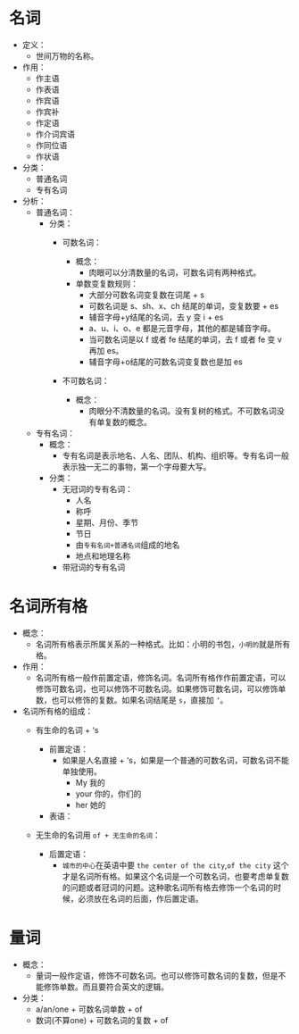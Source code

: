 # 名词
- 定义：
    - 世间万物的名称。
- 作用：
    - 作主语
    - 作表语
    - 作宾语
    - 作宾补
    - 作定语
    - 作介词宾语
    - 作同位语
    - 作状语
- 分类：
    - 普通名词
    - 专有名词
- 分析：
    - 普通名词：
        - 分类：
            - 可数名词：
                - 概念：
                    - 肉眼可以分清数量的名词，可数名词有两种格式。
                - 单数变复数规则：
                    - 大部分可数名词变复数在词尾 + s
                    - 可数名词是 s、sh、x、ch 结尾的单词，变复数要 + es
                    - 辅音字母+y结尾的名词，去 y 变 i + es
                    - a、u、i、o、e 都是元音字母，其他的都是辅音字母。
                    - 当可数名词是以 f 或者 fe 结尾的单词，去 f 或者 fe 变 v 再加 es。
                    - 辅音字母+o结尾的可数名词变复数也是加 es

            - 不可数名词：
                - 概念：
                    - 肉眼分不清数量的名词。没有复树的格式。不可数名词没有单复数的概念。
    - 专有名词：
        - 概念：
            - 专有名词是表示地名、人名、团队、机构、组织等。专有名词一般表示独一无二的事物，第一个字母要大写。
        - 分类：
            - 无冠词的专有名词：
                - 人名
                - 称呼
                - 星期、月份、季节
                - 节日
                - 由`专有名词+普通名词`组成的地名
                - 地点和地理名称
            - 带冠词的专有名词

# 名词所有格
- 概念：
    - 名词所有格表示所属关系的一种格式。比如：小明的书包，`小明的`就是所有格。
- 作用：
    - 名词所有格一般作前置定语，修饰名词。名词所有格作作前置定语，可以修饰可数名词，也可以修饰不可数名词。如果修饰可数名词，可以修饰单数，也可以修饰的复数。如果名词结尾是 `s`，直接加 `‘`。
- 名词所有格的组成：
    - 有生命的名词 + ‘s
        - 前置定语：
            - 如果是人名直接 + ‘s，如果是一个普通的可数名词，可数名词不能单独使用。
                - My 我的
                - your 你的，你们的
                - her 她的
        - 表语：
    
    - 无生命的名词用 `of + 无生命的名词`：
        - 后置定语：
            - `城市的中心`在英语中要 `the center of the city`,`of the city` 这个才是名词所有格。如果这个名词是一个可数名词，也要考虑单复数的问题或者冠词的问题。这种歌名词所有格去修饰一个名词的时候，必须放在名词的后面，作后置定语。

# 量词
- 概念：
    - 量词一般作定语，修饰不可数名词。也可以修饰可数名词的复数，但是不能修饰单数。而且要符合英文的逻辑。
- 分类：
    - a/an/one + 可数名词单数 + of
    - 数词(不算one) + 可数名词的复数 + of
